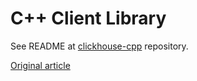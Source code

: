 # C++ Client Library

See README at [clickhouse-cpp](https://github.com/ClickHouse/clickhouse-cpp) repository.

[Original article](https://clickhouse.yandex/docs/en/interfaces/cpp/) <!--hide-->
